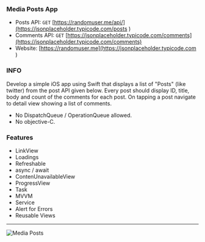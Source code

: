 ### Media Posts App

- Posts API: `GET` [https://randomuser.me/api/](https://jsonplaceholder.typicode.com/posts )
- Comments API: `GET` [https://jsonplaceholder.typicode.com/comments](https://jsonplaceholder.typicode.com/comments)
- Website: [https://randomuser.me](https://jsonplaceholder.typicode.com )

### INFO

Develop a simple iOS app using Swift that displays a list of "Posts" (like twitter) from the post API given below. Every post should display ID, title, body and count of the comments for each post.  On tapping a post navigate to detail view showing a list of comments.  
- No DispatchQueue / OperationQueue allowed.
- No objective-C.

### Features
- LinkView
- Loadings
- Refreshable
- async / await
- ContenUnavailableView
- ProgressView
- Task
- MVVM
- Service
- Alert for Errors
- Reusable Views 

--- 

![Media Posts](https://github.com/user-attachments/assets/0cb728ba-8bad-4eaa-8a97-8d6a0e3e4868)
